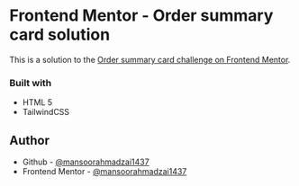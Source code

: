 # Frontend Mentor - Order summary card solution

This is a solution to the [Order summary card challenge on Frontend Mentor](https://www.frontendmentor.io/challenges/order-summary-component-QlPmajDUj).


### Built with

- HTML 5
- TailwindCSS


## Author

- Github - [@mansoorahmadzai1437](https://github.com/mansoorahmadzai1437)
- Frontend Mentor - [@mansoorahmadzai1437](https://www.frontendmentor.io/profile/mansoorahmadzai1437)

